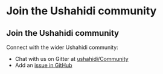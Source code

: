 # Join the Ushahidi community

## Join the Ushahidi community

Connect with the wider Ushahidi community:

* Chat with us on Gitter at [ushahidi/Community](https://gitter.im/ushahidi/community)
* Add an [issue in GitHub ](https://github.com/ushahidi/platform)

